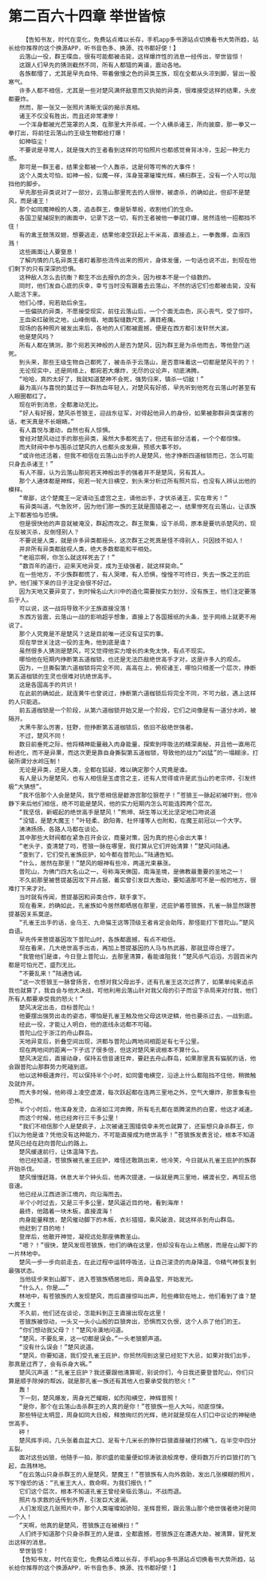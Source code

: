 # 第二百六十四章 举世皆惊
        【告知书友，时代在变化，免费站点难以长存，手机app多书源站点切换看书大势所趋，站长给你推荐的这个换源APP，听书音色多、换源、找书都好使！】
       云落山一役，群王喋血，很有可能都被击毙，这样爆炸性的消息一经传出，举世皆惊！
       这跟人们早先的猜测截然不同，所有人都错的离谱，震动各地。
       各族都懵了，尤其是早先自恃、带着傲慢之色的异类王族，现在全都从头凉到脚，冒出一股寒气。
       许多人都不相信，尤其是一些对楚风满怀敌意而又执拗的异类，很难接受这样的结果，头皮都要炸。
       然而，那一张又一张照片清晰无误的揭示真相。
       诸王不仅没有胜出，而且还非常凄惨！
       一个浑身都被光芒笼罩的人类，在那里大开杀戒，一个人横杀诸王，所向披靡，那一拳又一拳打出，将前往云落山的王级生物都给打爆！
       如神临尘！
       不要说是寻常人，就是强大的王者看到这样的可怕照片也都感觉脊背冰冷，生起一种无力感。
       那可是一群王者，结果全都被一个人轰杀，这是何等可怖的大事件！
       这个人类太可怕，如神一般，似魔一样，浑身笼罩璀璨光辉，横扫群王，没有一个人可以阻挡他的脚步。
       早先那些异类说对了一部分，云落山那里死去的人很惨，被虐杀，的确如此，但却不是楚风，而是诸王！
       那个如同魔神般的人类，追击群王，像是斩草般，收割他们的生命。
       各国卫星捕捉到的画面中，记录下这一切，有的王者被他一拳就打爆，居然连他一招都挡不住！
       有的禽王鼓荡双翅，想要逃走，结果他凌空跃起上千米高，直接追上，一拳轰爆，血液四溅！
       这些画面让人要窒息！
       了解内情的几名异类王者盯着那些流传出来的照片，身体发僵，一句话也说不出，到现在他们剩下的只有深深的恐惧。
       这种敌人怎么去抗衡？都生不出去报仇的念头，因为根本不是一个级数的。
       同时，他们发自心底的庆幸，幸亏当时没有跟着去云落山，不然的话它们也都被击毙，没有人能活下来。
       他们心悸，宛若劫后余生。
       一些偏执的异类，不愿接受现实，前往云落山后，一个个面无血色，灰心丧气，受了惊吓。
       王血染红破败之地，山峰倒塌，地面裂缝数尺宽，满目疮痍。
       现场的各种照片被发出来后，各地的人们都被震撼，便是在西方都引发轩然大波。
       他是楚风吗？
       所有人都在猜测，那个宛若天神般的人是否为楚风，因为群王是为杀他而去，等他登门送死。
       到头来，那些王级生物自己都死了，被击杀于云落山，是否意味着这一切都是楚风干的？！
       无论现实中，还是网络上，都宛若大爆炸，无尽的议论声，彻底沸腾。
       “哈哈，真的太好了，我就知道楚神不会死，强势归来，镇杀一切敌！”
       最为高兴与喜悦的莫过于一群热血年轻人，对楚风有好感，早先听到他死在云落山时甚至有人眼圈都红了。
       现在听到消息，全都激动无比。
       “好人有好报，楚风杀苍狼王，迎战东征军，对得起他异人的身份，如果被那群异类谋害的话，老天真是不长眼睛。”
       有人喜悦与激动，自然也有人惊惧。
       曾经对楚风动过手的那些异类，虽然大多都死去了，但还有部分活着，一个个都惊悚。
       而大财阀中参与围杀过楚风的人也都头皮发麻，预感大事不妙。
       “或许他还活着，但我不相信在云落山出手的人是楚风，他才挣断四道枷锁而已，怎么可能只身去杀诸王！”
       有人不服，认为云落山那宛若天神般出手的强者并不是楚风，另有其人。
       那个人通体都是神辉，宛若一轮大日横空，到头来分析过所有照片后，也没有人辨认出他的模样。
       “卑鄙，这个楚魔王一定请动玉虚宫之主，请他出手，才伏杀诸王，实在卑劣！”
       有异类叫道，气急败坏，因为他们那一族的王就是围猎者之一，结果惨死在云落山，让该族上下都害怕与恐惧。
       但是很快他的声音就被淹没，群起而攻之。群王聚集，设下杀局，原本是要坑杀楚风的，现在反被灭杀，反倒怪别人？
       不要说是人类，就是许多异类都摇头，这次群王之死真是怪不得别人，只因技不如人！
       并非所有异类都敌视人类，绝大多数都能和平相处。
       “老祖宗啊，你怎么就这样死去了！”
       “数百年的道行，迎来天地异变，成为王级强者，就这样毙命。”
       在一些地方，不少族群都慌了，有人哭嚎，有人恐惧，惶惶不可终日，失去一族之王的庇护，他们接下来的日子注定会很不好过。
       因为天地又要异变了，到时候名山大川中的造化需要按实力划分，没有族王，他们注定要落后于人。
       可以说，这一战将导致不少王族直接没落！
       东西方皆震，云落山一战的影响超乎想象，直接上了各国报纸的头条，至于网络上就更不用说了。
       那个人究竟是不是楚风？这是目前唯一还没有证实的事。
       现在举世关注这一役的主角，他到底是谁？
       虽然很多人猜测是楚风，可又觉得他实力增长的未免太快，有点不现实。
       哪怕他在短期内挣断第五道枷锁，也还是无法匹敌绝世高手才对，这是许多人的观点。
       因为，一旦撕裂第六道枷锁将完全不同，高高在上，俯视诸王，哪怕只相差一个层次，挣断第五道枷锁的生灵也很难对抗绝世高手。
       这是各国高手的共识！
       在此前的确如此，就连黄牛也曾说过，挣断第六道枷锁后将完全不同，不可力敌，遇上这样的人只能逃。
       前五道枷锁是一个阶段，从第六道枷锁开始又是一个阶段，它们之间像是有一道分水岭，被隔开。
       大黑牛那么厉害，狂野，但挣断第五道枷锁后，依旧不敌绝世强者。
       不过，楚风不同！
       数日前垂死之际，他将精神能量融入肉身能量，探索到呼吸法的精深奥秘，并且他一直用花粉进化，而不是异果，而这次更是靠自身撕裂第五道枷锁，导致他的战力“凶猛”的一塌糊涂，打破所谓分水岭压制！
       无论是异类，还是人类，全都在狐疑，难以确定那个人究竟是谁。
       有人是认为是楚风，也有人相信是玉虚宫之主，还有人觉得或许是武当山的老宗师，引发终极“大猜想”。
       “我不信那个人会是楚风，我宁愿相信是碧游宫那位狠茬子！”苍狼王一脉起初被吓到，但冷静下来后他们相信，绝不可能是楚风，他的实力短期内怎么可能连跨两个层次。
       “我坚信，新崛起的绝世高手是楚风！”熊坤、胡生等以无比坚定地口吻说道
       “没错，是楚大魔王！”叶轻柔、欧阳青、杜怀瑾等人也附和，在魔王前冠以一个大字。
       沸沸扬扬，各路人马都在谈论。
       其中那些大财阀都在紧急召开会议，商量对策，因为真的担心会出大事！
       “老头子，查清楚了吗，苍狼一脉在哪里，我打算从它们开始清算！”楚风问陆通。
       “查到了，它们受孔雀族庇护，如今都在普陀山。”陆通告知。
       “什么，居然在那里！”楚风的眼神有些冷，两道光束暴涨。
       普陀山，为佛门四大名山之一，号称海天佛国，南海圣境，是佛教最重要的圣地之一！
       不久前那里被菩提基因攻下并占据，着实曾引发巨大轰动，要知道那可不是一般的地方，很难打下来才对。
       当时就有传闻，菩提基因和异类合作，联手拿下。
       现在看来，的确如此，孔雀族如今居然都栖居在那里，还庇护着苍狼族，孔雀一脉显然跟菩提基因关系莫逆。
       “孔雀王出手的话，金乌王、九命猫王这等顶级王者肯定会助阵，那怪能打下普陀山。”楚风自语。
       早先传来菩提基因攻下普陀山时，各族都震撼，有点不相信。
       现在看来，几大绝世高手出击，再加上菩提基因的人马与热武器，那就显得合理了。
       “我管他们是谁，今日登上普陀山，去那里清算，看能谁阻我！”楚风杀气滔滔，方圆百米内都是可怕光芒，盛烈无比。
       “不要乱来！”陆通告诫。
       “这一次苍狼王一脉曾扬言，也想对我父母出手，还有孔雀王这次过界了，如果单纯来追杀我也就算了，我自会与他大决战，可他利用云落山针对我父母的引子而设下杀局来对付我，他们所有人都要承受我的怒火！”
       楚风决定出击，目标普陀山！
       他要摆出强势出击的姿态，哪怕是孔雀王触及他父母这块逆鳞，他也要杀过去，一战到底。
       经此一役，才能让人明白，他的底线永远都不可碰。
       普陀山位于浙江的舟山群岛。
       天地异变后，折叠空间出现，洪都与普陀山两地间相距足有七千公里。
       现在两地间的距离一下子远了很多倍，但这对楚风来说根本不算什么。
       楚风决定后，直接动身，保持五倍音速狂奔，要赶去舟山群岛，如果那里真有猫腻的话，他会跟普陀山那群势力死磕到底。
       他以这种极速奔行，可以保持半个小时，如同雷电横空，沿途上什么都阻挡不住他，稍微触及就炸开。
       而大多时候，他称得上凌空虚渡，每次跃起都在连两三里地之外，空气大爆炸，那景象有些恐怖。
       半个小时后，他浑身发烫，血液如江河奔腾，所有毛孔都在蒸腾滚热的白雾，他这才减速。
       而这个时候，他已经奔行三千多公里！
       “我们不相信那个人是楚疯子，上次被诸王围猎侥幸未死也就算了，还妄想只身杀群王，你们以为他是谁？凭他没有这种能力，不可能直接成为绝世高手！”苍狼族发表言论，根本不知道楚风已经在赶向普陀山的路上。
       楚风缓速前行，让体温降下去。
       他已经知道，苍狼族被孔雀王庇护，难怪还敢跳出来，他冷笑，今日就从孔雀王庇护的族群开始杀伐。
       楚风慢慢赶路，休息大半个钟头后，他再次提速，一纵就是两三里地，横渡长空，再现五倍音速。
       他已经从江西进浙江境内，向沿海而去。
       半个小时过去，又是三千多公里，楚风逼近目的地，看到海岸！
       最终，他踏着一块木板，直接渡海！
       肉身能量释放，楚风催动脚下的木板，衣衫猎猎，乘风破浪，就这样杀到舟山群岛。
       他赶到了目的地！
       登岸后，他散开神觉，凝视远处那座佛教圣山。
       “嗯？！”很快，楚风发现苍狼族，他们的确在这里，但却没有在山上栖居，而是在山脚下的一片林地中。
       楚风一步一步向前走去，在此过程中运转呼吸法，让自己滚烫的肉身降温，令精气神恢复到最强状态。
       当他徒步来到山脚下，进入苍狼族栖居地后，周身晶莹，开始发光。
       “什么人，你是……”
       林地中，有苍狼族的人发现楚风，而后直接惊叫出声，险些瘫软在地上，他们看到了谁？楚大魔王！
       不久前，他们还在谈论，怎能料到正主直接出现在这里！
       苍狼族被惊动，一头又一头小山般的巨狼奔出，恐惧而又仇恨，这个人杀了他们的王。
       “你们想动我父母？！”楚风冷漠地问道。
       “楚风，不要乱来，这一切都是误会。”一头老狼颤声道。
       “没有什么误会！”楚风说道。
       “楚风，你要知道，我们受孔雀王庇护，你贸然闯到这里已经犯下大忌，如果对我们出手，那真是过界了，会有杀身大祸。”
       楚风沉声道：“孔雀王庇护？我还要跟他清算呢，别说你们，今日我还要登普陀山，你们只算是顺手除掉的帮凶，就是那孔雀一族还有其他人也要承受我的怒火！”
       轰！
       下一刻，楚风爆发，周身光芒耀眼，如烈阳横空，神辉普照！
       “是你，那个在云落山击杀群王的人真的是你！”苍狼族一些人大叫，彻底惊悚。
       那些特征太明显，周身如同大日般，释放绚烂的光辉，绝对就是现在人们口中议论的神秘绝世高手。
       砰！
       楚风挥手间，几头张着血盆大口、足有十几米长的狰狞巨狼直接被打的横飞，在半空中四分五裂。
       面对这些凶狼，他随手一拍，那炽盛的能量便如惊涛骇浪般席卷，便将数万斤的巨狼打的飞起，血溅林地。
       “在云落山只身杀群王的人是楚风，楚魔王！”苍狼族有人向外救助，发出几张模糊的照片，写下惶恐的话：“孔雀王大人，救命啊，为我们报仇！”
       它们这个层次，根本不知道孔雀王曾经亲临云落山，不战而退。
       照片与求救的话传到外界，引发巨大波澜。
       人们发现这几张照片中，那个人类璀璨如骄阳，圣辉普照，跟云落山那个绝世强者绝对是同一个人！
       “天啊，他真的是楚风，苍狼族正在被横扫！”
       人们终于知道那个只身杀群王的人是谁，全都震撼，苍狼族正在遭遇大劫，被清算，冒死发出这样的消息。
       举世皆惊！
       【告知书友，时代在变化，免费站点难以长存，手机app多书源站点切换看书大势所趋，站长给你推荐的这个换源APP，听书音色多、换源、找书都好使！】